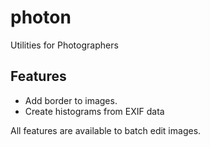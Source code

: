 # photon

Utilities for Photographers

## Features

- Add border to images.
- Create histograms from EXIF data

All features are available to batch edit images.
